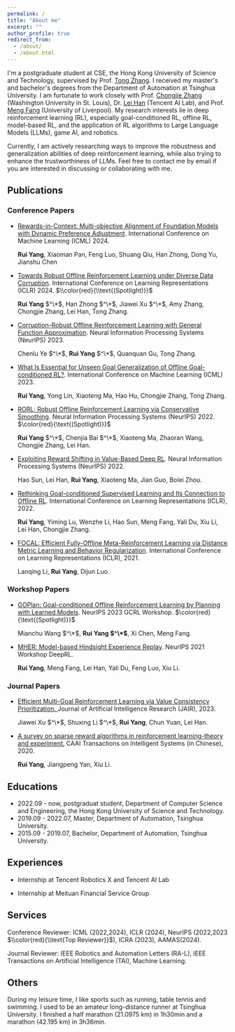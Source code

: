 ```yaml
---
permalink: /
title: "About me"
excerpt: ""
author_profile: true
redirect_from: 
  - /about/
  - /about.html
---
```


I'm a postgraduate student at CSE, the Hong Kong University of Science and Technology, supervised by Prof. [Tong Zhang](http://tongzhang-ml.org). I received my master's and bachelor's degrees from the Department of Automation at Tsinghua University. I am furtunate to work closely with Prof. [Chongjie Zhang](https://engineering.wustl.edu/faculty/Chongjie-Zhang.html) (Washington University in St. Louis), Dr. [Lei Han](http://www.leihan.org) (Tencent AI Lab), and Prof. [Meng Fang](https://mengf1.github.io) (University of Liverpool). My research interests lie in deep reinforcement learning (RL), especially goal-conditioned RL, offline RL, model-based RL, and the application of RL algorithms to Large Language Models (LLMs), game AI, and robotics. 

Currently, I am actively researching ways to improve the robustness and generalization abilities of deep reinforcement learning, while also trying to enhance the trustworthiness of LLMs. Feel free to contact me by email if you are interested in discussing or collaborating with me. 


Publications
------

### Conference Papers
- [Rewards-in-Context: Multi-objective Alignment of Foundation Models with Dynamic Preference Adjustment](https://arxiv.org/abs/2402.10207). International Conference on Machine Learning (ICML) 2024.

  **Rui Yang**, Xiaoman Pan, Feng Luo, Shuang Qiu, Han Zhong, Dong Yu, Jianshu Chen

- [Towards Robust Offline Reinforcement Learning under Diverse Data Corruption](https://openreview.net/forum?id=5hAMmCU0bK). International Conference on Learning Representations (ICLR) 2024. $\\color{red}{\\text{(Spotlight)}}$
  
  **Rui Yang** $^\*$, Han Zhong $^\*$, Jiawei Xu $^\*$, Amy Zhang, Chongjie Zhang, Lei Han, Tong Zhang. 

- [Corruption-Robust Offline Reinforcement Learning with General Function Approximation](https://openreview.net/forum?id=K9M7XNS9BX). Neural Information Processing Systems (NeurIPS) 2023.

  Chenlu Ye $^\*$, **Rui Yang** $^\*$, Quanquan Gu, Tong Zhang. 

- [What Is Essential for Unseen Goal Generalization of Offline Goal-conditioned RL?](https://openreview.net/forum?id=UrQySwOk4q). International Conference on Machine Learning (ICML) 2023. 

  **Rui Yang**, Yong Lin, Xiaoteng Ma, Hao Hu, Chongjie Zhang, Tong Zhang. 

- [RORL: Robust Offline Reinforcement Learning via Conservative Smoothing](https://openreview.net/forum?id=_QzJJGH_KE). Neural Information Processing Systems (NeurIPS) 2022. $\color{red}{\text{(Spotlight)}}$

  **Rui Yang** $^\*$, Chenjia Bai $^\*$, Xiaoteng Ma, Zhaoran Wang, Chongjie Zhang, Lei Han. 

- [Exploiting Reward Shifting in Value-Based Deep RL](https://openreview.net/forum?id=iCxRsZcVVAH). Neural Information Processing Systems (NeurIPS) 2022.

  Hao Sun, Lei Han, **Rui Yang**, Xiaoteng Ma, Jian Guo, Bolei Zhou.

- [Rethinking Goal-conditioned Supervised Learning and Its Connection to Offline RL](https://openreview.net/forum?id=KJztlfGPdwW). International Conference on Learning Representations (ICLR), 2022. 

  **Rui Yang**, Yiming Lu, Wenzhe Li, Hao Sun, Meng Fang, Yali Du, Xiu Li, Lei Han, Chongjie Zhang. 

- [FOCAL: Efficient Fully-Offline Meta-Reinforcement Learning via Distance Metric Learning and Behavior Regularization](https://openreview.net/forum?id=8cpHIfgY4Dj). International Conference on Learning Representations (ICLR), 2021.

  Lanqing Li, **Rui Yang**, Dijun Luo. 

### Workshop Papers

- [GOPlan: Goal-conditioned Offline Reinforcement Learning by Planning with Learned Models](). NeurIPS 2023 GCRL Workshop. $\color{red}{\text{(Spotlight)}}$

  Mianchu Wang $^\*$, **Rui Yang $^\*$**, Xi Chen, Meng Fang. 

- [MHER: Model-based Hindsight Experience Replay](https://openreview.net/forum?id=3zsx-jhn2LM). NeurIPS 2021 Workshop DeepRL.

  **Rui Yang**, Meng Fang, Lei Han, Yali Du, Feng Luo, Xiu Li.  


### Journal Papers
- [Efficient Multi-Goal Reinforcement Learning via Value Consistency Prioritization. ](https://www.jair.org/index.php/jair/article/view/14398) Journal of Artificial Intelligence Research (JAIR), 2023.

  Jiawei Xu $^\*$, Shuxing Li $^\*$, **Rui Yang**, Chun Yuan, Lei Han. 

- [A survey on sparse reward algorithms in reinforcement learning-theory and experiment.](http://html.rhhz.net/tis/html/202003031.htm) CAAI Transactions on Intelligent Systems (in Chinese), 2020.

  **Rui Yang**, Jiangpeng Yan, Xiu Li. 


Educations
------
- 2022.09 - now, postgraduat student, Department of Computer Science and Engineering, the Hong Kong University of Science and Technology.
- 2019.09 - 2022.07, Master, Department of Automation, Tsinghua University.
- 2015.09 - 2019.07, Bachelor, Department of Automation, Tsinghua University.

Experiences
------
-  Internship at Tencent Robotics X and Tencent AI Lab

-  Internship at Meituan Financial Service Group

Services
------
Conference Reviewer: ICML (2022,2024), ICLR (2024), NeurIPS (2022,2023 $\\color{red}{\\text{Top Reviewer}}$), ICRA (2023), AAMAS(2024). 

Journal Reviewer: IEEE Robotics and Automation Letters (RA-L), IEEE Transactions on Artificial Intelligence (TAI), Machine Learning.



Others
------
During my leisure time, I like sports such as running, table tennis and swimming. I used to be an amateur long-distance runner at Tsinghua University. I finished a half marathon (21.0975 km) in 1h30min and a marathon (42.195 km) in 3h36min.

